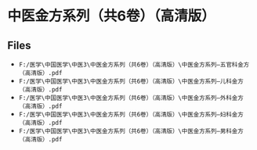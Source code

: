 # 中医金方系列（共6卷）（高清版）

## Files

- `F:/医学\中国医学\中医3\中医金方系列（共6卷）（高清版）\中医金方系列—五官科金方（高清版）.pdf`
- `F:/医学\中国医学\中医3\中医金方系列（共6卷）（高清版）\中医金方系列—儿科金方（高清版）.pdf`
- `F:/医学\中国医学\中医3\中医金方系列（共6卷）（高清版）\中医金方系列—外科金方（高清版）.pdf`
- `F:/医学\中国医学\中医3\中医金方系列（共6卷）（高清版）\中医金方系列—妇科金方（高清版）.pdf`
- `F:/医学\中国医学\中医3\中医金方系列（共6卷）（高清版）\中医金方系列—男科金方（高清版）.pdf`
